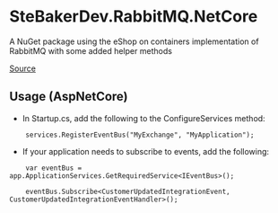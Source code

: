 # SteBakerDev.RabbitMQ.NetCore
A NuGet package using the eShop on containers implementation of RabbitMQ with some added helper methods

[Source](https://github.com/dotnet-architecture/eShopOnContainers/)


## Usage (AspNetCore)

- In Startup.cs, add the following to the ConfigureServices method:
```
    services.RegisterEventBus("MyExchange", "MyApplication");
```

- If your application needs to subscribe to events, add the following:

```
    var eventBus = app.ApplicationServices.GetRequiredService<IEventBus>();

    eventBus.Subscribe<CustomerUpdatedIntegrationEvent, CustomerUpdatedIntegrationEventHandler>();
```